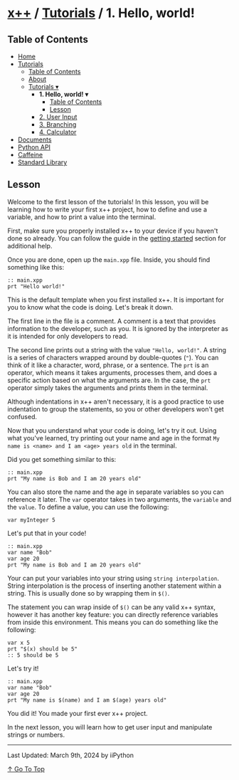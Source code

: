 # [x++](../README.md) / [Tutorials](../tutorials.md) / 1. Hello, world!

## Table of Contents

- [Home](../README.md)
- [Tutorials](../tutorials.md)
    - [Table of Contents](../tutorials.md#table-of-contents)
    - [About](../tutorials.md#about)
    - [Tutorials ▾](../tutorials.md#tutorials)
        - **1. Hello, world! ▾**
            - [Table of Contents](#table-of-contents)
            - [Lesson](#lesson)
        - [2. User Input](user-input.md)
        - [3. Branching](branching.md)
        - [4. Calculator](calculator.md)
- [Documents](../documents.md)
- [Python API](../python-api.md)
- [Caffeine](../caffeine.md)
- [Standard Library](../stdlib.md)

## Lesson

Welcome to the first lesson of the tutorials! In this lesson, you will be learning how to write your first x++ project, how to define and use a variable, and how to print a value into the terminal.

First, make sure you properly installed x++ to your device if you haven't done so already. You can follow the guide in the [getting started](../../README.md#getting-started) section for additional help.

Once you are done, open up the `main.xpp` file. Inside, you should find something like this:

```xpp
:: main.xpp
prt "Hello world!"
```

This is the default template when you first installed x++. It is important for you to know what the code is doing. Let's break it down.

The first line in the file is a comment. A comment is a text that provides information to the developer, such as you. It is ignored by the interpreter as it is intended for only developers to read.

The second line prints out a string with the value `"Hello, world!"`. A string is a series of characters wrapped around by double-quotes (`"`). You can think of it like a character, word, phrase, or a sentence. The `prt` is an operator, which means it takes arguments, processes them, and does a specific action based on what the arguments are. In the case, the `prt` operator simply takes the arguments and prints them in the terminal.

Although indentations in x++ aren't necessary, it is a good practice to use indentation to group the statements, so you or other developers won't get confused.

Now that you understand what your code is doing, let's try it out. Using what you've learned, try printing out your name and age in the format `My name is <name> and I am <age> years old` in the terminal.

Did you get something similar to this:

```xpp
:: main.xpp
prt "My name is Bob and I am 20 years old"
```

You can also store the name and the age in separate variables so you can reference it later. The `var` operator takes in two arguments, the `variable` and the `value`. To define a value, you can use the following:

```xpp
var myInteger 5
```

Let's put that in your code!

```xpp
:: main.xpp
var name "Bob"
var age 20
prt "My name is Bob and I am 20 years old"
```

Your can put your variables into your string using `string interpolation`. String interpolation is the process of inserting another statement within a string. This is usually done so by wrapping them in `$()`.

The statement you can wrap inside of `$()` can be any valid x++ syntax, however it has another key feature: you can directly reference variables from inside this environment. This means you can do something like the following:

```xpp
var x 5
prt "$(x) should be 5"
:: 5 should be 5
```

Let's try it!

```xpp
:: main.xpp
var name "Bob"
var age 20
prt "My name is $(name) and I am $(age) years old"
```

You did it! You made your first ever x++ project.

In the next lesson, you will learn how to get user input and manipulate strings or numbers.

---

Last Updated: March 9th, 2024 by iiPython

[↑ Go To Top](#x--tutorials--1-hello-world)